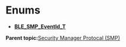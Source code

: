 # Enums

-   **[BLE\_SMP\_EventId\_T](GUID-184B99E4-8C26-4312-8593-3EE58F9E842B.md)**  


**Parent topic:**[Security Manager Protocal \(SMP\)](GUID-5BF2AEA9-62A1-4983-8DB5-F7ECF8E43740.md)

